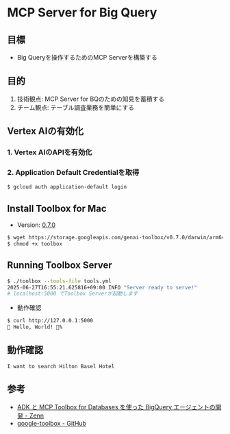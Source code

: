# MCP Server for Big Query

## 目標

- Big Queryを操作するためのMCP Serverを構築する

## 目的

1. 技術観点: MCP Server for BQのための知見を蓄積する
2. チーム観点: テーブル調査業務を簡単にする

## Vertex AIの有効化

### 1. Vertex AIのAPIを有効化

### 2. Application Default Credentialを取得

```sh
$ gcloud auth application-default login
```

## Install Toolbox for Mac

- Version: [0.7.0](https://github.com/googleapis/genai-toolbox/releases/tag/v0.7.0)

```sh
$ wget https://storage.googleapis.com/genai-toolbox/v0.7.0/darwin/arm64/toolbox
$ chmod +x toolbox
```

## Running Toolbox Server

```sh
$ ./toolbox --tools-file tools.yml
2025-06-27T16:55:21.625816+09:00 INFO "Server ready to serve!" 
# localhost:5000 でToolbox Serverが起動します
```

- 動作確認

```sh
$ curl http://127.0.0.1:5000
🧰 Hello, World! 🧰%     
```

## 動作確認

```
I want to search Hilton Basel Hotel
```

## 参考

- [ADK と MCP Toolbox for Databases を使った BigQuery エージェントの開発 - Zenn](https://zenn.dev/hiracky16/articles/90162823db6a4b44a839)
- [google-toolbox - GitHub](https://github.com/googleapis/genai-toolbox) 
